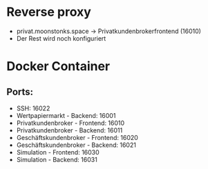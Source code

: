 # Reverse proxy
* privat.moonstonks.space -> Privatkundenbrokerfrontend (16010)
* Der Rest wird noch konfiguriert

# Docker Container
## Ports:
* SSH: 16022
* Wertpapiermarkt - Backend: 16001
* Privatkundenbroker - Frontend: 16010
* Privatkundenbroker - Backend: 16011
* Geschäftskundenbroker - Frontend: 16020
* Geschäftskundenbroker - Backend: 16021
* Simulation - Frontend: 16030
* Simulation - Backend: 16031
